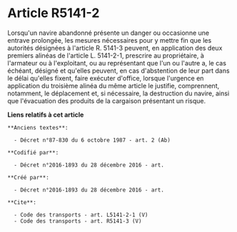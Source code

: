 # Article R5141-2

Lorsqu'un navire abandonné présente un danger ou occasionne une entrave prolongée, les mesures nécessaires pour y mettre fin
que les autorités désignées à l'article R. 5141-3 peuvent, en application des deux premiers alinéas de l'article L. 5141-2-1,
prescrire au propriétaire, à l'armateur ou à l'exploitant, ou au représentant que l'un ou l'autre a, le cas échéant, désigné
et qu'elles peuvent, en cas d'abstention de leur part dans le délai qu'elles fixent, faire exécuter d'office, lorsque
l'urgence en application du troisième alinéa du même article le justifie, comprennent, notamment, le déplacement et, si
nécessaire, la destruction du navire, ainsi que l'évacuation des produits de la cargaison présentant un risque.

**Liens relatifs à cet article**

	**Anciens textes**:

	  - Décret n°87-830 du 6 octobre 1987 - art. 2 (Ab)

	**Codifié par**:

	  - Décret n°2016-1893 du 28 décembre 2016 - art.

	**Créé par**:

	  - Décret n°2016-1893 du 28 décembre 2016 - art.

	**Cite**:

	  - Code des transports - art. L5141-2-1 (V)
	  - Code des transports - art. R5141-3 (V)
